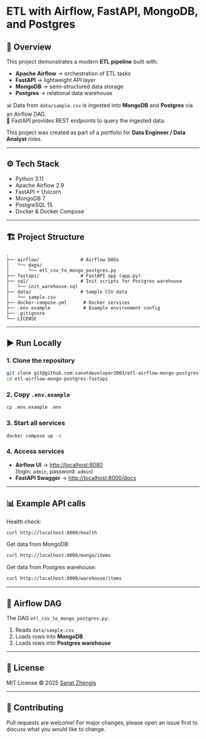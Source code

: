 # ETL with Airflow, FastAPI, MongoDB, and Postgres

## 🚀 Overview
This project demonstrates a modern **ETL pipeline** built with:

- **Apache Airflow** → orchestration of ETL tasks  
- **FastAPI** → lightweight API layer  
- **MongoDB** → semi-structured data storage  
- **Postgres** → relational data warehouse  

📊 Data from `data/sample.csv` is ingested into **MongoDB** and **Postgres** via an Airflow DAG.  
🔎 FastAPI provides REST endpoints to query the ingested data.  

This project was created as part of a portfolio for **Data Engineer / Data Analyst** roles.

---

## ⚙️ Tech Stack
- Python 3.11
- Apache Airflow 2.9
- FastAPI + Uvicorn
- MongoDB 7
- PostgreSQL 15
- Docker & Docker Compose

---

## 🏗 Project Structure
```
.
├── airflow/               # Airflow DAGs
│   └── dags/
│       └── etl_csv_to_mongo_postgres.py
├── fastapi/               # FastAPI app (app.py)
├── sql/                   # Init scripts for Postgres warehouse
│   └── init_warehouse.sql
├── data/                  # Sample CSV data
│   └── sample.csv
├── docker-compose.yml      # Docker services
├── .env.example            # Example environment config
├── .gitignore
└── LICENSE
```

---

## ▶️ Run Locally

### 1. Clone the repository
```bash
git clone git@github.com:sanatdeveloper2003/etl-airflow-mongo-postgres-fastapi.git
cd etl-airflow-mongo-postgres-fastapi
```

### 2. Copy `.env.example`
```bash
cp .env.example .env
```

### 3. Start all services
```bash
docker compose up -d
```

### 4. Access services
- **Airflow UI** → [http://localhost:8080](http://localhost:8080)  
  (login: `admin`, password: `admin`)  
- **FastAPI Swagger** → [http://localhost:8000/docs](http://localhost:8000/docs)

---

## 📊 Example API calls

Health check:
```bash
curl http://localhost:8000/health
```

Get data from MongoDB:
```bash
curl http://localhost:8000/mongo/items
```

Get data from Postgres warehouse:
```bash
curl http://localhost:8000/warehouse/items
```

---

## 🧩 Airflow DAG
The DAG `etl_csv_to_mongo_postgres.py`:
1. Reads `data/sample.csv`  
2. Loads rows into **MongoDB**  
3. Loads rows into **Postgres warehouse**  

---

## 📜 License
MIT License © 2025 [Sanat Zhengis](https://github.com/sanatdeveloper2003)

---

## 🤝 Contributing
Pull requests are welcome! For major changes, please open an issue first to discuss what you would like to change.
